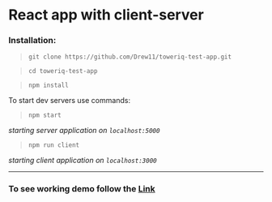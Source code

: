 # React app with client-server

### Installation:

> `git clone https://github.com/Drew11/toweriq-test-app.git`

> `cd toweriq-test-app`

> `npm install`

>
To start dev servers use commands:
> `npm start`

_starting server application on `localhost:5000`_

> `npm run client` 

_starting client application on `localhost:3000`_

---

### To see working demo follow the [Link](https://drew11.github.io/toweriq-test-app/)